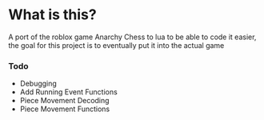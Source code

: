 # What is this?
A port of the roblox game Anarchy Chess to lua to be able to code it easier, the goal for this project is to eventually put it into the actual game

### Todo
- Debugging
- Add Running Event Functions
- Piece Movement Decoding
- Piece Movement Functions
